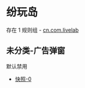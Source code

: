 # 纷玩岛

存在 1 规则组 - [cn.com.livelab](/src/apps/cn.com.livelab.ts)

## 未分类-广告弹窗

默认禁用

- [快照-0](https://i.gkd.li/i/13258873)
